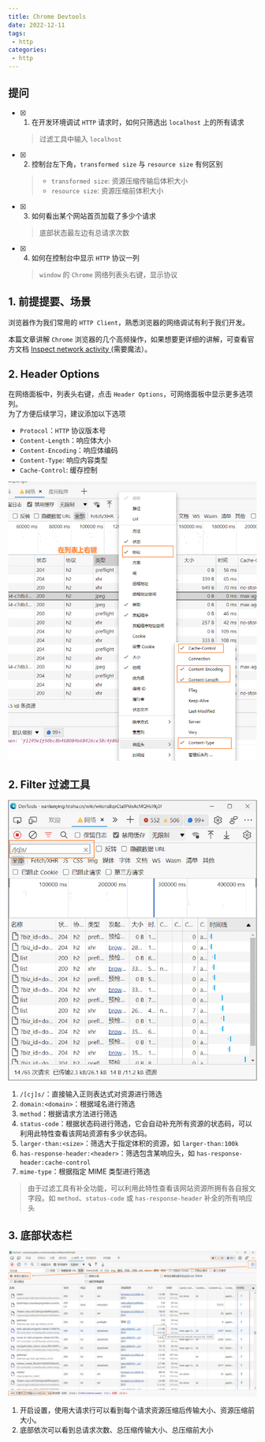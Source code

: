 ```yaml
---
title: Chrome Devtools
date: 2022-12-11
tags:
 - http
categories: 
 - http
---
```




## 提问
- [x] 1. 在开发环境调试 `HTTP` 请求时，如何只筛选出 `localhost` 上的所有请求
    > 过滤工具中输入 `localhost`
- [x] 2. 控制台左下角，`transformed size` 与 `resource size` 有何区别
    > - `transformed size`: 资源压缩传输后体积大小      
    > - `resource size`: 资源压缩前体积大小      
- [x] 3. 如何看出某个网站首页加载了多少个请求
    > 底部状态最左边有总请求次数
- [x] 4. 如何在控制台中显示 `HTTP` 协议一列
    > `window` 的 `Chrome` 网络列表头右键，显示协议






## 1. 前提提要、场景
浏览器作为我们常用的 `HTTP Client`，熟悉浏览器的网络调试有利于我们开发。

本篇文章讲解 `Chrome` 浏览器的几个高频操作，如果想要更详细的讲解，可查看官方文档 [ Inspect network activity ](https://developer.chrome.com/docs/devtools/network/#search)(需要魔法）。



## 2. Header Options

在网络面板中，列表头右键，点击 `Header Options`，可网络面板中显示更多选项列。       
为了方便后续学习，建议添加以下选项

- `Protocol`：`HTTP` 协议版本号
- `Content-Length`：响应体大小
- `Content-Encoding`：响应体编码
- `Content-Type`: 响应内容类型
- `Cache-Control`: 缓存控制

![](./3/1.png)



## 2. Filter 过滤工具

![](./3/2.png)
1. `/[cj]s/`：直接输入正则表达式对资源进行筛选
2. `domain:<domain>`：根据域名进行筛选
3. `method`：根据请求方法进行筛选
4. `status-code`：根据状态码进行筛选，它会自动补充所有资源的状态码，可以利用此特性查看该网站资源有多少状态码。
5. `larger-than:<size>`：筛选大于指定体积的资源，如 `larger-than:100k`
6. `has-response-header:<header>`：筛选包含某响应头，如 `has-response-header:cache-control`
7. `mime-type`：根据指定 MIME 类型进行筛选

> 由于过滤工具有补全功能，可以利用此特性查看该网站资源所拥有各自报文字段。如 `method`、`status-code` 或 `has-response-header` 补全的所有响应头



## 3. 底部状态栏

![](./3/3.png)
1. 开启设置，使用大请求行可以看到每个请求资源压缩后传输大小、资源压缩前大小。
2. 底部依次可以看到总请求次数、总压缩传输大小、总压缩前大小




